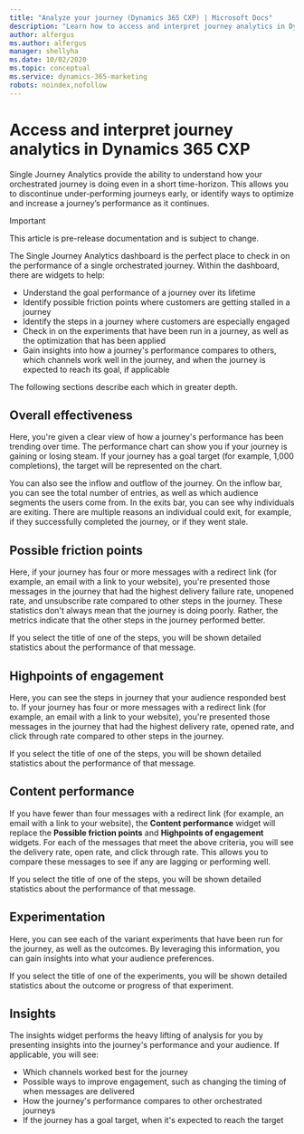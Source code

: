 ```yaml
---
title: "Analyze your journey (Dynamics 365 CXP) | Microsoft Docs"
description: "Learn how to access and interpret journey analytics in Dynamics 365 CXP."
author: alfergus
ms.author: alfergus
manager: shellyha
ms.date: 10/02/2020
ms.topic: conceptual
ms.service: dynamics-365-marketing
robots: noindex,nofollow
---
```


# Access and interpret journey analytics in Dynamics 365 CXP

Single Journey Analytics provide the ability to understand how your orchestrated journey is doing even in a short time-horizon. This allows you to discontinue under-performing journeys early, or identify ways to optimize and increase a journey’s performance as it continues.

> [!IMPORTANT]
> This article is pre-release documentation and is subject to change.

The Single Journey Analytics dashboard is the perfect place to check in on the performance of a single orchestrated journey. Within the dashboard, there are widgets to help:

- Understand the goal performance of a journey over its lifetime
- Identify possible friction points where customers are getting stalled in a journey
- Identify the steps in a journey where customers are especially engaged
- Check in on the experiments that have been run in a journey, as well as the optimization that has been applied
- Gain insights into how a journey's performance compares to others, which channels work well in the journey, and when the journey is expected to reach its goal, if applicable

The following sections describe each which in greater depth.

## Overall effectiveness

Here, you're given a clear view of how a journey's performance has been trending over time. The performance chart can show you if your journey is gaining or losing steam. If your journey has a goal target (for example, 1,000 completions), the target will be represented on the chart.

You can also see the inflow and outflow of the journey. On the inflow bar, you can see the total number of entries, as well as which audience segments the users come from. In the exits bar, you can see why individuals are exiting. There are multiple reasons an individual could exit, for example, if they successfully completed the journey, or if they went stale.

## Possible friction points

Here, if your journey has four or more messages with a redirect link (for example, an email with a link to your website), you're presented those messages in the journey that had the highest delivery failure rate, unopened rate, and unsubscribe rate compared to other steps in the journey. These statistics don't always mean that the journey is doing poorly. Rather, the metrics indicate that the other steps in the journey performed better.

If you select the title of one of the steps, you will be shown detailed statistics about the performance of that message.

## Highpoints of engagement

Here, you can see the steps in journey that your audience responded best to. If your journey has four or more messages with a redirect link (for example, an email with a link to your website), you're presented those messages in the journey that had the highest delivery rate, opened rate, and click through rate compared to other steps in the journey.

If you select the title of one of the steps, you will be shown detailed statistics about the performance of that message.

## Content performance

If you have fewer than four messages with a redirect link (for example, an email with a link to your website), the **Content performance** widget will replace the **Possible friction points** and **Highpoints of engagement** widgets. For each of the messages that meet the above criteria, you will see the delivery rate, open rate, and click through rate. This allows you to compare these messages to see if any are lagging or performing well.

If you select the title of one of the steps, you will be shown detailed statistics about the performance of that message.

## Experimentation

Here, you can see each of the variant experiments that have been run for the journey, as well as the outcomes. By leveraging this information, you can gain insights into what your audience preferences.

If you select the title of one of the experiments, you will be shown detailed statistics about the outcome or progress of that experiment.

## Insights

The insights widget performs the heavy lifting of analysis for you by presenting insights into the journey's performance and your audience. If applicable, you will see:

- Which channels worked best for the journey
- Possible ways to improve engagement, such as changing the timing of when messages are delivered
- How the journey's performance compares to other orchestrated journeys
- If the journey has a goal target, when it's expected to reach the target